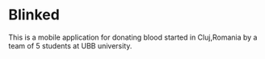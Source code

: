 # Blinked
This is a mobile application for donating blood started in Cluj,Romania by a team of 5 students at UBB university.

